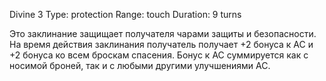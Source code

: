Divine 3
Type: protection
Range: touch
Duration: 9 turns

Это заклинание защищает получателя чарами защиты и безопасности. На время действия заклинания получатель получает +2 бонуса к AC и +2 бонуса ко всем броскам спасения. Бонус к AC суммируется как с носимой броней, так и с любыми другими улучшениями AC.